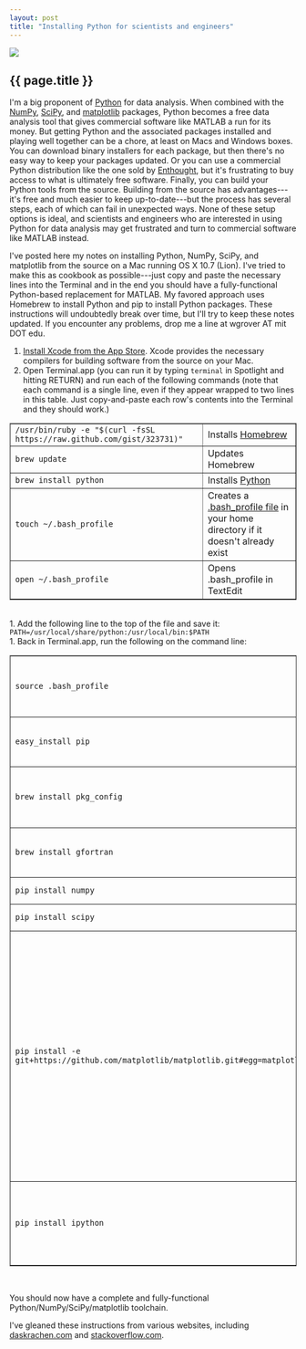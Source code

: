 ```yaml
---
layout: post
title: "Installing Python for scientists and engineers"
---
```


[![](../images/ocw.png)](http://github.com/wgrover/ocw)

{{ page.title }}
----------------

I'm a big proponent of [Python](http://python.org/) for data analysis.  When combined with the [NumPy](http://numpy.scipy.org/), [SciPy](http://www.scipy.org/), and [matplotlib](http://matplotlib.sourceforge.net/) packages, Python becomes a free data analysis tool that gives commercial software like MATLAB a run for its money.  But getting Python and the associated packages installed and playing well together can be a chore, at least on Macs and Windows boxes.  You can download binary installers for each package, but then there's no easy way to keep your packages updated.  Or you can use a commercial Python distribution like the one sold by [Enthought](http://enthought.com/products/epd.php), but it's frustrating to buy access to what is ultimately free software.  Finally, you can build your Python tools from the source.  Building from the source has advantages---it's free and much easier to keep up-to-date---but the process has several steps, each of which can fail in unexpected ways.  None of these setup options is ideal, and scientists and engineers who are interested in using Python for data analysis may get frustrated and turn to commercial software like MATLAB instead.

I've posted here my notes on installing Python, NumPy, SciPy, and matplotlib from the source on a Mac running OS X 10.7 (Lion).  I've tried to make this as cookbook as possible---just copy and paste the necessary lines into the Terminal and in the end you should have a fully-functional Python-based replacement for MATLAB.  My favored approach uses Homebrew to install Python and pip to install Python packages.  These instructions will undoubtedly break over time, but I'll try to keep these notes updated.  If you encounter any problems, drop me a line at wgrover AT mit DOT edu.
<br>

1.  [Install Xcode from the App Store](http://itunes.apple.com/us/app/xcode/id448457090?mt=12).  Xcode provides the necessary compilers for building software from the source on your Mac.<br>
1.  Open Terminal.app (you can run it by typing <code>terminal</code> in Spotlight and hitting RETURN) and run each of the following commands (note that each command is a single line, even if they appear wrapped to two lines in this table.  Just copy-and-paste each row's contents into the Terminal and they should work.)
<table border="1">
    <tr>
        <td><code>/usr/bin/ruby -e "$(curl -fsSL https://raw.github.com/gist/323731)"</code></td>
		<td>Installs <a href="http://mxcl.github.com/homebrew/">Homebrew</a></td>
    </tr>
    <tr>
	    <td><code>brew update</code></td>
		<td>Updates Homebrew</td>
	</tr>
	<tr>
		<td><code>brew install python</code></td>
		<td>Installs <a href="http://python.org/">Python</a></td>
	</tr>
	<tr>
		<td><code>touch ~/.bash_profile</code></td>
		<td>Creates a <a href="http://www.linuxfromscratch.org/blfs/view/6.3/postlfs/profile.html">.bash_profile file</a> in your home directory if it doesn't already exist</td>
	</tr>
	<tr>
		<td><code>open ~/.bash_profile</code></td>
		<td>Opens .bash_profile in TextEdit</td>
	</tr>
</table><br>
1.  Add the following line to the top of the file and save it:
<code>PATH=/usr/local/share/python:/usr/local/bin:$PATH</code><br>
1.  Back in Terminal.app, run the following on the command line:
<table border="1">
	<tr>
		<td><code>source .bash_profile</code></td>
		<td>Updates the <a href="http://en.wikipedia.org/wiki/PATH_(variable)">PATH variable</a> in the current shell</td>
	</tr>
	<tr>
		<td><code>easy_install pip</code></td>
		<td>Installs the <a href="http://pypi.python.org/pypi/pip">pip</a> Python package installer.</td>
	</tr>
	<tr>
		<td><code>brew install pkg_config</code></td>
		<td>Installs something supposedly needed by matplotlib</td>
	</tr>
	<tr>
		<td><code>brew install gfortran</code></td>
		<td>Installs something needed by SciPy</td>
	</tr>
	<tr>
		<td><code>pip install numpy</code></td>
		<td>Installs <a href="http://numpy.scipy.org/">NumPy</a>.</td>
	</tr>
	<tr>
		<td><code>pip install scipy</code></td>
		<td>Installs <a href="http://www.scipy.org/">SciPy</a>.</td>
	</tr>
	<tr>
		<td><code>pip install -e git+https://github.com/matplotlib/matplotlib.git#egg=matplotlib</code></td>
		<td>Installs <a href="http://matplotlib.sourceforge.net/">matplotlib</a>.  Note that we should have been able to just use <code>pip install matplotlib</code> to do this, but as of right now something's broken somewhere and we have to specify the Matplotlib git repository as shown.</td>
	</tr>
	<tr>
		<td><code>pip install ipython</code></td>
		<td>Installs <a href="http://ipython.org/">ipython</a>, a handy command line environment for Python.</td>
	</tr>
</table></br>

You should now have a complete and fully-functional Python/NumPy/SciPy/matplotlib toolchain.

I've gleaned these instructions from various websites, including [daskrachen.com](http://www.daskrachen.com/2011/02/installing-pythonnumpyscipymatplotlib.html) and [stackoverflow.com](http://stackoverflow.com/questions/6936884/how-to-install-matplotlib-on-mac-10-7-in-virtualenv).